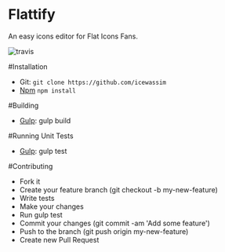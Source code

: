 # Flattify
An easy icons editor for Flat Icons Fans.

![travis](https://api.travis-ci.org/icewassim/flattify.svg?branch=master)

#Installation
* Git: `git clone https://github.com/icewassim`
* [Npm](https://www.npmjs.org/) `npm install`

#Building
* [Gulp](http://gulpjs.com/): gulp build

#Running Unit Tests
* [Gulp](http://gulpjs.com/): gulp test

#Contributing

* Fork it
* Create your feature branch (git checkout -b my-new-feature)
* Write tests
* Make your changes
* Run gulp test
* Commit your changes (git commit -am 'Add some feature')
* Push to the branch (git push origin my-new-feature)
* Create new Pull Request
